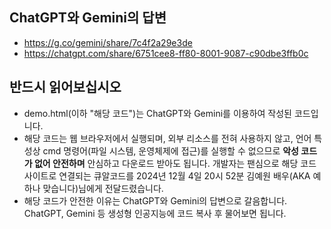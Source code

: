 ## ChatGPT와 Gemini의 답변
- https://g.co/gemini/share/7c4f2a29e3de
- https://chatgpt.com/share/6751cee8-ff80-8001-9087-c90dbe3ffb0c

## 반드시 읽어보십시오
- demo.html(이하 "해당 코드")는 ChatGPT와 Gemini를 이용하여 작성된 코드입니다.
- 해당 코드는 웹 브라우저에서 실행되며, 외부 리소스를 전혀 사용하지 않고, 언어 특성상 cmd 명령어(파일 시스템, 운영체제에 접근)를 실행할 수 없으므로 **악성 코드가 없어 안전하며** 안심하고 다운로드 받아도 됩니다. 개발자는 팬심으로 해당 코드 사이트로 연결되는 큐알코드를 2024년 12월 4일 20시 52분 김예원 배우(AKA 예하나 맞습니다)님에게 전달드렸습니다.
- 해당 코드가 안전한 이유는 ChatGPT와 Gemini의 답변으로 갈음합니다. ChatGPT, Gemini 등 생성형 인공지능에 코드 복사 후 물어보면 됩니다.
